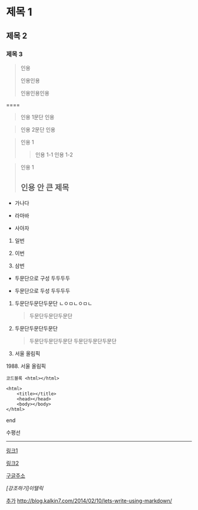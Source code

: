 제목 1
======

제목 2
------

### 제목 3

> 인용
>
> 인용인용
>
> 인용인용인용

====

>인용 1문단
인용

>인용 2문단
인용



> 인용 1
>> 인용 1-1
>> 인용 1-2

> 인용 1
> ## 인용 안 큰 제목

* 가나다
* 라마바


* 사아자

1. 일번
2. 이번


3. 삼번


* 두문단으로 구성
  두두두두

* 두문단으로 두성
  두두두두

1. 두문단두문단두문단
    ㄴㅇㅁㄴㅇㅁㄴ
    > 두문단두문단두문단


2. 두문단두문단두문단
    >두문단두문단두문단
    >두문단두문단두문단



1988. 서울 올림픽

1988\. 서울 올림픽


`코드블록 <html></html>`

    <html>
        <title></title>
        <head></head>
        <body></body>
    </html>

end

수평선
***

[링크1](https://www.google.com)

[구글주소]:https://www.google.com

[링크2][구글주소]

[구글주소][]

*[강조하기]이텔릭*


[추가](https://www.evernote.com/shard/s3/sh/128acb97-d3c5-4eda-aa1b-c71ecd2f3a15/54a14ebd5d4ce7507bf78e5af640d0e9)
http://blog.kalkin7.com/2014/02/10/lets-write-using-markdown/
